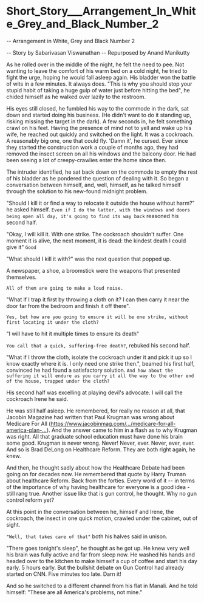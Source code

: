 # Short_Story___Arrangement_In_White_Grey_and_Black_Number_2

-- Arrangement in White, Grey and Black Number 2

-- Story by Sabarivasan Viswanathan
-- Repurposed by Anand Manikutty

As he rolled over in the middle of the night, he felt the need to pee. Not wanting to leave the comfort of his warm bed on a cold night, he tried to fight the urge, hoping he would fall asleep again. His bladder won the battle of wits in a few minutes. It always does. "This is why you should stop your stupid habit of taking a huge gulp of water just before hitting the bed", he chided himself as he walked over lazily to the restroom.

His eyes still closed, he fumbled his way to the commode in the dark, sat down and started doing his business. (He didn't want to do it standing up, risking missing the target in the dark). A few seconds in, he felt something crawl on his feet. Having the presence of mind not to yell and wake up his wife, he reached out quickly and switched on the light. It was a cockroach. A reasonably big one, one that could fly. 'Damn it', he cursed. Ever since they started the construction work a couple of months ago, they had removed the insect screen on all his windows and the balcony door. He had been seeing a lot of creepy-crawlies enter the home since then.

The intruder identified, he sat back down on the commode to empty the rest of his bladder as he pondered the question of dealing with it. So began a conversation between himself, and, well, himself, as he talked himself through the solution to his new-found midnight problem.

"Should I kill it or find a way to relocate it outside the house without harm?" he asked himself.
`Even if I do the latter, with the windows and doors being open all day, it's going to find its way back` reasoned his second half.

"Okay, I will kill it. With one strike. The cockroach shouldn't suffer. One moment it is alive, the next moment, it is dead: the kindest death I could give it"
`Good`

"What should I kill it with?" was the next question that popped up.

A newspaper, a shoe, a broomstick were the weapons that presented themselves.

`All of them are going to make a loud noise.`

"What if I trap it first by throwing a cloth on it? I can then carry it near the door far from the bedroom and finish it off there".

`Yes, but how are you going to ensure it will be one strike, without first locating it under the cloth?`

"I will have to hit it multiple times to ensure its death"

`You call that a quick, suffering-free death?`, rebuked his second half.

"What if I throw the cloth, isolate the cockroach under it and pick it up so I know exactly where it is. I only need one strike then.", beamed his first half, convinced he had found a satisfactory solution.
`And how about the suffering it will endure as you carry it all the way to the other end of the house, trapped under the cloth?`

His second half was excelling at playing devil's advocate. I will call the cockroach Irene he said.

He was still half asleep. He remembered, for really no reason at all, that Jacobin Magazine had written that Paul Krugman was wrong about Medicare For All (https://www.jacobinmag.com/…/medicare-for-all-america-plan-…). And the answer came to him in a flash as to why Krugman was right. All that graduate school education must have done his brain some good. Krugman is never wrong. Never! Never, ever. Never, ever, ever. And so is Brad DeLong on Healthcare Reform. They are both right again, he knew.

And then, he thought sadly about how the Healthcare Debate had been going on for decades now. He remembered that quote by Harry Truman about healthcare Reform. Back from the forties. Every word of it -- in terms of the importance of why having healthcare for everyone is a good idea - still rang true. Another issue like that is gun control, he thought. Why no gun control reform yet?

At this point in the conversation between he, himself and Irene, the cockroach, the insect in one quick motion, crawled under the cabinet, out of sight.

`"Well, that takes care of that"` both his halves said in unison.

"There goes tonight's sleep", he thought as he got up. He knew very well his brain was fully active and far from sleep now.
He washed his hands and headed over to the kitchen to make himself a cup of coffee and start his day early. 5 hours early. But the bullshit debate on Gun Control had already started on CNN. Five minutes too late. Darn it!

And so he switched to a different channel from his flat in Manali. And he told himself: "These are all America's problems, not mine."
